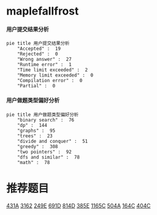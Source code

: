 # maplefallfrost

<!-- tabs:start -->



#### **用户提交结果分析**

```mermaid
pie title 用户提交结果分析
    "Accepted" :  19
    "Rejected" :  0
    "Wrong answer" :  27
    "Runtime error" :  1
    "Time limit exceeded" :  2
    "Memory limit exceeded" :  0
    "Compilation error" :  0
    "Partial" :  0
```

#### **用户做题类型偏好分析**

```mermaid
pie title 用户做题类型偏好分析
    "binary search" :  76
    "dp" :  144
    "graphs" :  95
    "trees" :  23
    "divide and conquer" :  51
    "greedy" :  308
    "two pointers" :  92
    "dfs and similar" :  78
    "math" :  78
```



<!-- tabs:end -->
# 推荐题目
[431A](https://codeforces.com/contest/431/problem/A)
[3162](https://codeforces.com/contest/316/problem/2)
[249E](https://codeforces.com/contest/249/problem/E)
[691D](https://codeforces.com/contest/691/problem/D)
[814D](https://codeforces.com/contest/814/problem/D)
[385E](https://codeforces.com/contest/385/problem/E)
[1165C](https://codeforces.com/contest/1165/problem/C)
[504A](https://codeforces.com/contest/504/problem/A)
[164C](https://codeforces.com/contest/164/problem/C)
[404C](https://codeforces.com/contest/404/problem/C)
